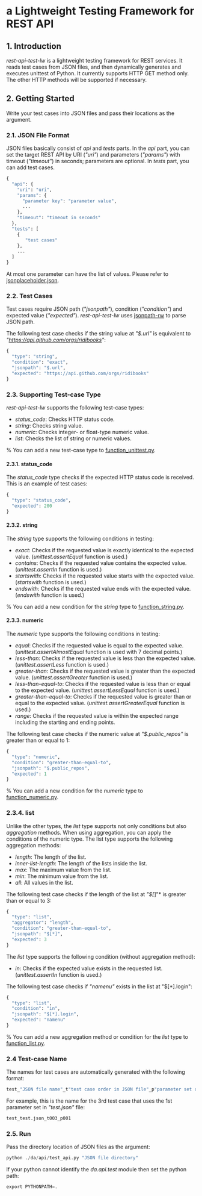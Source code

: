 # a Lightweight Testing Framework for REST API
## 1. Introduction
*rest-api-test-lw* is a lightweight testing framework for REST services. It reads test cases from JSON files, and then dynamically generates and executes unittest of Python. It currently supports HTTP GET method only. The other HTTP methods will be supported if necessary.

## 2. Getting Started
Write your test cases into JSON files and pass their locations as the argument.

### 2.1. JSON File Format
JSON files basically consist of *api* and *tests* parts. In the *api* part, you can set the target REST API by URI (*"uri"*) and parameters (*"params"*) with timeout (*"timeout"*) in seconds; parameters are optional. In *tests* part, you can add test cases.

```python
{
  "api": {
    "uri": "uri",
    "params": {
      "parameter key": "parameter value",
      ...
    },
    "timeout": "timeout in seconds"
  },
  "tests": [
    {
       "test cases"
    },
    ...
  ]
}
```

At most one parameter can have the list of values. Please refer to [jsonplaceholder.json](/da/api/testsuites/samples/jsonplaceholder.json).

### 2.2. Test Cases
Test cases require JSON path (*"jsonpath"*), condition (*"condition"*) and expected value (*"expected"*). *rest-api-test-lw* uses [jsonpath-rw](https://pypi.python.org/pypi/jsonpath-rw) to parse JSON path.

The following test case checks if the string value at *"$.url"* is equivalent to *"https://api.github.com/orgs/ridibooks"*:

```python
{
  "type": "string",
  "condition": "exact",
  "jsonpath": "$.url",
  "expected": "https://api.github.com/orgs/ridibooks"
}
```

### 2.3. Supporting Test-case Type
*rest-api-test-lw* supports the following test-case types:
* *status_code*: Checks HTTP status code.
* *string*: Checks string value.
* *numeric*: Checks integer- or float-type numeric value.
* *list*: Checks the list of string or numeric values.

% You can add a new test-case type to [function_unittest.py](/da/api/test/function/function_unittest.py).

#### 2.3.1. status_code
The *status_code* type checks if the expected HTTP status code is received.
This is an example of test cases:

```python
{
  "type": "status_code",
  "expected": 200
}
```

#### 2.3.2. string
The *string* type supports the following conditions in testing:
* *exact*: Checks if the requested value is exactly identical to the expected value. (*unittest.assertEqual* function is used.)
* *contains*: Checks if the requested value contains the expected value. (*unittest.assertIn* function is used.)
* *startswith*: Checks if the requested value starts with the expected value. (*startswith* function is used.)
* *endswith*: Checks if the requested value ends with the expected value. (*endswith* function is used.)

% You can add a new condition for the *string* type to [function_string.py](/da/api/test/function/function_string.py).

#### 2.3.3. numeric
The *numeric* type supports the following conditions in testing:
* *equal*: Checks if the requested value is equal to the expected value. (*unittest.assertAlmostEqual* function is used with 7 decimal points.)
* *less-than*: Checks if the requested value is less than the expected value. (*unittest.assertLess* function is used.)
* *greater-than*: Checks if the requested value is greater than the expected value. (*unittest.assertGreater* function is used.)
* *less-than-equal-to*: Checks if the requested value is less than or equal to the expected value. (*unittest.assertLessEqual* function is used.)
* *greater-than-equal-to*: Checks if the requested value is greater than or equal to the expected value. (*unittest.assertGreaterEqual* function is used.)
* *range*: Checks if the requested value is within the expected range including the starting and ending points.

The following test case checks if the numeric value at *"$.public_repos"* is greater than or equal to 1:

```python
{
  "type": "numeric",
  "condition": "greater-than-equal-to",
  "jsonpath": "$.public_repos",
  "expected": 1
}
```

% You can add a new condition for the *numeric* type to [function_numeric.py](/da/api/test/function/function_numeric.py).

### 2.3.4. list
Unlike the other types, the *list* type supports not only conditions but also *aggregation* methods. When using aggregation, you can apply the conditions of the numeric type. The list type supports the following aggregation methods:
* *length*: The length of the list.
* *inner-list-length*: The length of the lists inside the list.
* *max*: The maximum value from the list.
* *min*: The minimum value from the list.
* *all*: All values in the list.

The following test case checks if the length of the list at *"$[*]"* is greater than or equal to 3:
```python
{
  "type": "list",
  "aggregator": "length",
  "condition": "greater-than-equal-to",
  "jsonpath": "$[*]",
  "expected": 3
}
```

The *list* type supports the following condition (without aggregation method):
* *in*: Checks if the expected value exists in the requested list. (*unittest.assertIn* function is used.)

The following test case checks if *"namenu"* exists in the list at "$[*].login":
```python
{
  "type": "list",
  "condition": "in",
  "jsonpath": "$[*].login",
  "expected": "namenu"
}
```

% You can add a new aggregation method or condition for the *list* type to [function_list.py](/da/api/test/function/function_list.py).

### 2.4 Test-case Name
The names for test cases are automatically generated with the following format:
```python
test_"JSON file name"_t"test case order in JSON file"_p"parameter set order"
```

For example, this is the name for the 3rd test case that uses the 1st parameter set in *"test.json"* file:
```python
test_test.json_t003_p001
```

### 2.5. Run 
Pass the directory location of JSON files as the argument:
```python
python ./da/api/test_api.py "JSON file directory"
```

If your python cannot identify the *da.api.test* module then set the python path:
```python
export PYTHONPATH=.
```
